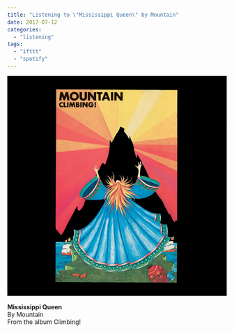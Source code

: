 ```yaml
---
title: "Listening to \"Mississippi Queen\" by Mountain"
date: 2017-07-12
categories: 
  - "listening"
tags: 
  - "ifttt"
  - "spotify"
---
```


![](images/2aOEEze)  
  
**Mississippi Queen**  
By Mountain  
From the album Climbing!
